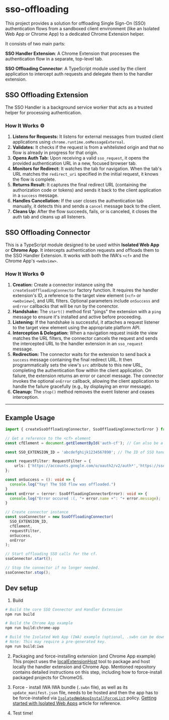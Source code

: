 # sso-offloading
This project provides a solution for offloading Single Sign-On (SSO) authentication flows from a sandboxed client environment (like an Isolated Web App or Chrome App) to a dedicated Chrome Extension helper. 

It consists of two main parts:

**SSO Handler Extension**: A Chrome Extension that processes the authentication flow in a separate, top-level tab.

**SSO Offloading Connector**: A TypeScript module used by the client application to intercept auth requests and delegate them to the handler extension.
## SSO Offloading Extension
The SSO Handler is a background service worker that acts as a trusted helper for processing authentication.

### How It Works ⚙️

1.  **Listens for Requests:** It listens for external messages from trusted client applications using `chrome.runtime.onMessageExternal`.
2.  **Validates:** It checks if the request is from a whitelisted origin and that no flow is already in progress for that origin.
3.  **Opens Auth Tab:** Upon receiving a valid `sso_request`, it opens the provided authentication URL in a new, focused browser tab.
4.  **Monitors for Redirect:** It watches the tab for navigation. When the tab's URL matches the `redirect_uri` specified in the initial request, it knows the flow is complete.
5.  **Returns Result:** It captures the final redirect URL (containing the authorization code or tokens) and sends it back to the client application in a `success` message.
6.  **Handles Cancellation:** If the user closes the authentication tab manually, it detects this and sends a `cancel` message back to the client.
7.  **Cleans Up:** After the flow succeeds, fails, or is canceled, it closes the auth tab and cleans up all listeners.


## SSO Offloading Connector
This is a TypeScript module designed to be used within **Isolated Web App** or **Chrome App**. It intercepts authentication requests and offloads them to the SSO Handler Extension. It works with both the IWA's `<cf>` and the Chrome App's `<webview>`.

### How It Works ⚙️

1.  **Creation:** Create a connector instance using the `createSsoOffloadingConnector` factory function. It requires the handler extension's ID, a reference to the target view element (`<cf>` or `<webview>`), and URL filters. Optional parameters include `onSuccess` and `onError` callbacks that will be run by the conenctor.
2.  **Handshake:** The `start()` method first "pings" the extension with a `ping` message to ensure it's installed and active before proceeding.
3.  **Listening:** If the handshake is successful, it attaches a request listener to the target view element using the appropriate platform API.
4.  **Interception & Delegation:** When a navigation request inside the view matches the URL filters, the connector cancels the request and sends the intercepted URL to the handler extension in an `sso_request` message.
5.  **Redirection:** The connector waits for the extension to send back a `success` message containing the final redirect URL. It then programmatically sets the view's `src` attribute to this new URL, completing the authentication flow within the client application.
On failure, the extension returns an error or cancel message. The connector invokes the optional `onError` callback, allowing the client application to handle the failure gracefully (e.g., by displaying an error message).
6.  **Cleanup:** The `stop()` method removes the event listener and ceases interception.

---

## Example Usage
```typescript
import { createSsoOffloadingConnector, SsoOffloadingConnectorError } from 'sso_offloading_connector';

// Get a reference to the <cf> element
const cfElement = document.getElementById('auth-cf'); // Can also be a WebView element.

const SSO_EXTENSION_ID = 'abcdefghijk1234567890'; // The ID of SSO handler extension

const requestFilter: RequestFilter = {
    urls: ['https://accounts.google.com/o/oauth2/v2/auth*','https://sso.mycompany.com/*'], // Intercept all requests to these domains.
};

const onSuccess = (): void => {
  console.log("Yay! The SSO flow was offloaded.")
}
const onError = (error: SsoOffloadingConnectorError): void => {
  console.log("Error occured :(, "+ error.name +": "+ error.message);
}

// Create connector instance
const ssoConnector = new SsoOffloadingConnector(
  SSO_EXTENSION_ID,
  cfElement,
  requestFilter,
  onSuccess,
  onError
);

// Start offloading SSO calls for the cf.
ssoConnector.start();

// Stop the connector if no longer needed.
ssoConnector.stop();
```

## Dev setup
1. Build
```bash
# Build the core SSO Connector and Handler Extension
npm run build

# Build the Chrome App example
npm run build:chrome-app

# Build the Isolated Web App (IWA) example (optional, .swbn can be downloaded from this repo, bundle id: yr57inu2f27fji2d2xd2lj7fjt3scdhby3bs7s4vdxh3rrujkdnaaaic, version 1.0.0)
# Note: This may require a pre-generated key.
npm run build:iwa
```
2. Packaging and force-installing extension (and Chrome App example)
This project uses the [localExtensionHost](https://github.com/alex292/localExtensionHost/tree/main) tool to package and host locally the handler extension and Chrome App. Mentioned repository contains detailed instructions on this step, including how to force-install packaged projects for ChromeOS.

3. Force - install IWA
IWA bundle (`.swbn` file), as well as its `update_manifest.json` file, needs to be hosted and then the app has to be force-installed via [`IsolatedWebAppInstallForceList`](https://chromeenterprise.google/policies/#IsolatedWebAppInstallForceList) policy. 
[Getting started with Isolated Web Apps](https://chromeos.dev/en/tutorials/getting-started-with-isolated-web-apps) article for reference.

4. Test time!
